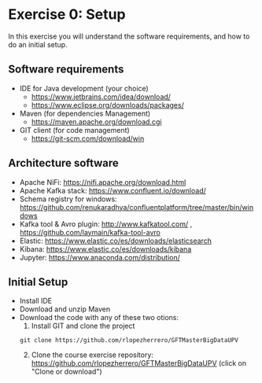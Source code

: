 # Exercise 0: Setup

In this exercise you will understand the software requirements, and how to do an initial setup.

## Software requirements

* IDE for Java development (your choice)
  * https://www.jetbrains.com/idea/download/
  * https://www.eclipse.org/downloads/packages/
* Maven (for dependencies Management)
  * https://maven.apache.org/download.cgi
* GIT client (for code  management)
  * https://git-scm.com/download/win

## Architecture software

* Apache NiFi: https://nifi.apache.org/download.html
* Apache Kafka stack: https://www.confluent.io/download/
* Schema registry for windows: https://github.com/renukaradhya/confluentplatform/tree/master/bin/windows
* Kafka tool & Avro plugin: http://www.kafkatool.com/ , https://github.com/laymain/kafka-tool-avro
* Elastic: https://www.elastic.co/es/downloads/elasticsearch
* Kibana: https://www.elastic.co/es/downloads/kibana
* Jupyter: https://www.anaconda.com/distribution/

## Initial Setup

* Install IDE
* Download and unzip Maven
* Download the code with any of these two otions:
  1. Install GIT and clone the project
  ```
  git clone https://github.com/rlopezherrero/GFTMasterBigDataUPV
  ```
  2. Clone the course exercise repository: https://github.com/rlopezherrero/GFTMasterBigDataUPV (click on "Clone or download")
